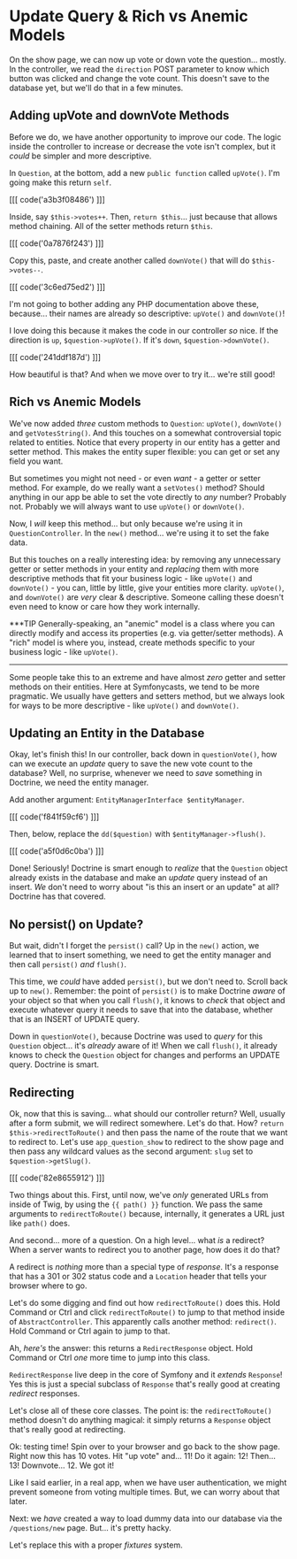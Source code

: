 # Update Query & Rich vs Anemic Models

On the show page, we can now up vote or down vote the question... mostly. In
the controller, we read the `direction` POST parameter to know which button was
clicked and change the vote count. This doesn't save to the database yet, but
we'll do that in a few minutes.

## Adding upVote and downVote Methods

Before we do, we have another opportunity to improve our code. The logic inside the
controller to increase or decrease the vote isn't complex, but it *could* be simpler
and more descriptive.

In `Question`, at the bottom, add a new `public function` called `upVote()`. I'm
going make this return `self`. 

[[[ code('a3b3f08486') ]]]

Inside, say `$this->votes++`. Then, `return $this`... just because that allows method
chaining. All of the setter methods return `$this`.

[[[ code('0a7876f243') ]]]

Copy this, paste, and create another called `downVote()` that will do `$this->votes--`.

[[[ code('3c6ed75ed2') ]]]

I'm not going to bother adding any PHP documentation above these, because... their
names are already so descriptive: `upVote()` and `downVote()`!

I love doing this because it makes the code in our controller *so* nice. If
the direction is `up`, `$question->upVote()`. If it's `down`, `$question->downVote()`.

[[[ code('241ddf187d') ]]]

How beautiful is that? And when we move over to try it... we're still good!

## Rich vs Anemic Models

We've now added *three* custom methods to `Question`: `upVote()`, `downVote()`
and `getVotesString()`. And this touches on a somewhat controversial topic related
to entities. Notice that every property in our entity has a getter and setter method.
This makes the entity super flexible: you can get or set any field you want.

But sometimes you might not need - or even *want* - a getter or setter method. For
example, do we really want a `setVotes()` method? Should anything in our app be
able to set the vote directly to *any* number? Probably not. Probably we will
always want to use `upVote()` or `downVote()`.

Now, I *will* keep this method... but only because we're using it in
`QuestionController`. In the `new()` method... we're using it to set the fake data.

But this touches on a really interesting idea: by removing any unnecessary getter or
setter methods in your entity and *replacing* them with more descriptive methods
that fit your business logic - like `upVote()` and `downVote()` - you can, little
by little, give your entities more clarity. `upVote()`, and `downVote()` are *very*
clear & descriptive. Someone calling these doesn't even need to know or care
how they work internally.

***TIP
Generally-speaking, an "anemic" model is a class where you can directly modify
and access its properties (e.g. via getter/setter methods). A "rich" model
is where you, instead, create methods specific to your business logic - like
`upVote()`.
***

Some people take this to an extreme and have almost *zero* getter and setter
methods on their entities. Here at Symfonycasts, we tend to be more pragmatic.
We usually have getters and setters method, but we always look for ways to be
more descriptive - like `upVote()` and `downVote()`.

## Updating an Entity in the Database

Okay, let's finish this! In our controller, back down in `questionVote()`, how
can we execute an *update* query to save the new vote count to the database? Well,
no surprise, whenever we need to *save* something in Doctrine, we need the
entity manager.

Add another argument: `EntityManagerInterface $entityManager`. 

[[[ code('f841f59cf6') ]]]

Then, below, replace the `dd($question)` with `$entityManager->flush()`.

[[[ code('a5f0d6c0ba') ]]]

Done! Seriously! Doctrine is smart enough to *realize* that the `Question` object
already exists in the database and make an *update* query instead of an insert.
*We* don't need to worry about "is this an insert or an update" at all? Doctrine
has that covered.

## No persist() on Update?

But wait, didn't I forget the `persist()` call? Up in the `new()` action, we
learned that to insert something, we need to get the entity manager and then call
`persist()` *and* `flush()`.

This time, we *could* have added `persist()`, but we don't need to. Scroll back
up to `new()`. Remember: the point of `persist()` is to make Doctrine *aware* of
your object so that when you call `flush()`, it knows to *check* that object and
execute whatever query it needs to save that into the database, whether that
is an INSERT of UPDATE query.

Down in `questionVote()`, because Doctrine was used to *query* for this `Question`
object... it's *already* aware of it! When we call `flush()`, it already knows
to check the `Question` object for changes and performs an UPDATE query.
Doctrine is smart.

## Redirecting

Ok, now that this is saving... what should our controller return? Well, usually
after a form submit, we will redirect somewhere. Let's do that. How?
`return $this->redirectToRoute()` and then pass the name of the route that we
want to redirect to. Let's use `app_question_show` to redirect to the show page
and then pass any wildcard values as the second argument: `slug` set to
`$question->getSlug()`.

[[[ code('82e8655912') ]]]

Two things about this. First, until now, we've *only* generated URLs from inside
of Twig, by using the `{{ path() }}` function. We pass the same arguments to
`redirectToRoute()` because, internally, it generates a URL just like `path()`
does.

And second... more of a question. On a high level... what *is* a redirect? When
a server wants to redirect you to another page, how does it do that?

A redirect is *nothing* more than a special type of *response*. It's a response
that has a 301 or 302 status code and a `Location` header that tells your browser
where to go.

Let's do some digging and find out how `redirectToRoute()` does this. Hold
Command or Ctrl and click `redirectToRoute()` to jump to that method inside of
`AbstractController`. This apparently calls another method: `redirect()`. Hold
Command or Ctrl again to jump to that.

Ah, *here's* the answer: this returns a `RedirectResponse` object. Hold Command
or Ctrl *one* more time to jump into this class.

`RedirectResponse` live deep in the core of Symfony and it *extends* `Response`!
Yes this is just a special subclass of `Response` that's really good at creating
*redirect* responses.

Let's close all of these core classes. The point is: the `redirectToRoute()`
method doesn't do anything magical: it simply returns a `Response` object that's
really good at redirecting.

Ok: testing time! Spin over to your browser and go back to the show page. Right
now this has 10 votes. Hit "up vote" and... 11! Do it again: 12! Then... 13!
Downvote... 12. We got it!

Like I said earlier, in a real app, when we have user authentication, we might
prevent someone from voting multiple times. But, we can worry about that later.

Next: we *have* created a way to load dummy data into our database via the
`/questions/new` page. But... it's pretty hacky.

Let's replace this with a proper *fixtures* system.
